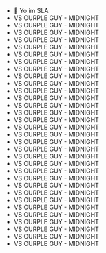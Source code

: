- 👋 Yo im SLA
- VS OURPLE GUY - MIDNIGHT
- VS OURPLE GUY - MIDNIGHT
- VS OURPLE GUY - MIDNIGHT
- VS OURPLE GUY - MIDNIGHT
- VS OURPLE GUY - MIDNIGHT
- VS OURPLE GUY - MIDNIGHT
- VS OURPLE GUY - MIDNIGHT
- VS OURPLE GUY - MIDNIGHT
- VS OURPLE GUY - MIDNIGHT
- VS OURPLE GUY - MIDNIGHT
- VS OURPLE GUY - MIDNIGHT
- VS OURPLE GUY - MIDNIGHT
- VS OURPLE GUY - MIDNIGHT
- VS OURPLE GUY - MIDNIGHT
- VS OURPLE GUY - MIDNIGHT
- VS OURPLE GUY - MIDNIGHT
- VS OURPLE GUY - MIDNIGHT
- VS OURPLE GUY - MIDNIGHT
- VS OURPLE GUY - MIDNIGHT
- VS OURPLE GUY - MIDNIGHT
- VS OURPLE GUY - MIDNIGHT
- VS OURPLE GUY - MIDNIGHT
- VS OURPLE GUY - MIDNIGHT
- VS OURPLE GUY - MIDNIGHT
- VS OURPLE GUY - MIDNIGHT
- VS OURPLE GUY - MIDNIGHT
- VS OURPLE GUY - MIDNIGHT
- VS OURPLE GUY - MIDNIGHT
- VS OURPLE GUY - MIDNIGHT
- VS OURPLE GUY - MIDNIGHT
- VS OURPLE GUY - MIDNIGHT
- VS OURPLE GUY - MIDNIGHT
